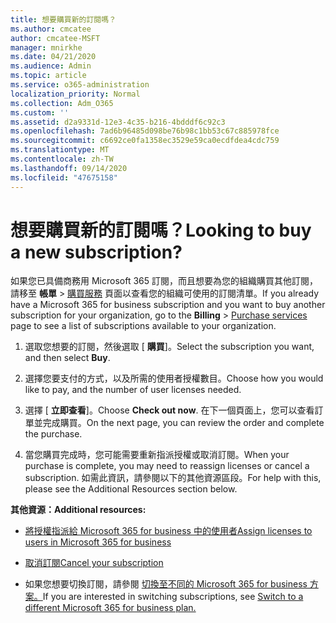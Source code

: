 ```yaml
---
title: 想要購買新的訂閱嗎？
ms.author: cmcatee
author: cmcatee-MSFT
manager: mnirkhe
ms.date: 04/21/2020
ms.audience: Admin
ms.topic: article
ms.service: o365-administration
localization_priority: Normal
ms.collection: Adm_O365
ms.custom: ''
ms.assetid: d2a9331d-12e3-4c35-b216-4bdddf6c92c3
ms.openlocfilehash: 7ad6b96485d098be76b98c1bb53c67c885978fce
ms.sourcegitcommit: c6692ce0fa1358ec3529e59ca0ecdfdea4cdc759
ms.translationtype: MT
ms.contentlocale: zh-TW
ms.lasthandoff: 09/14/2020
ms.locfileid: "47675158"
---
```

# <a name="looking-to-buy-a-new-subscription"></a><span data-ttu-id="2907b-102">想要購買新的訂閱嗎？</span><span class="sxs-lookup"><span data-stu-id="2907b-102">Looking to buy a new subscription?</span></span>

<span data-ttu-id="2907b-103">如果您已具備商務用 Microsoft 365 訂閱，而且想要為您的組織購買其他訂閱，請移至 **帳單** \> [購買服務](https://go.microsoft.com/fwlink/p/?linkid=868433) 頁面以查看您的組織可使用的訂閱清單。</span><span class="sxs-lookup"><span data-stu-id="2907b-103">If you already have a Microsoft 365 for business subscription and you want to buy another subscription for your organization, go to the **Billing** \> [Purchase services](https://go.microsoft.com/fwlink/p/?linkid=868433) page to see a list of subscriptions available to your organization.</span></span>
 
1. <span data-ttu-id="2907b-104">選取您想要的訂閱，然後選取 [ **購買**]。</span><span class="sxs-lookup"><span data-stu-id="2907b-104">Select the subscription you want, and then select **Buy**.</span></span>

2. <span data-ttu-id="2907b-105">選擇您要支付的方式，以及所需的使用者授權數目。</span><span class="sxs-lookup"><span data-stu-id="2907b-105">Choose how you would like to pay, and the number of user licenses needed.</span></span>

3. <span data-ttu-id="2907b-106">選擇 [ **立即查看**]。</span><span class="sxs-lookup"><span data-stu-id="2907b-106">Choose **Check out now**.</span></span> <span data-ttu-id="2907b-107">在下一個頁面上，您可以查看訂單並完成購買。</span><span class="sxs-lookup"><span data-stu-id="2907b-107">On the next page, you can review the order and complete the purchase.</span></span>

4. <span data-ttu-id="2907b-108">當您購買完成時，您可能需要重新指派授權或取消訂閱。</span><span class="sxs-lookup"><span data-stu-id="2907b-108">When your purchase is complete, you may need to reassign licenses or cancel a subscription.</span></span> <span data-ttu-id="2907b-109">如需此資訊，請參閱以下的其他資源區段。</span><span class="sxs-lookup"><span data-stu-id="2907b-109">For help with this, please see the Additional Resources section below.</span></span>

 <span data-ttu-id="2907b-110">**其他資源：**</span><span class="sxs-lookup"><span data-stu-id="2907b-110">**Additional resources:**</span></span>
  
- [<span data-ttu-id="2907b-111">將授權指派給 Microsoft 365 for business 中的使用者</span><span class="sxs-lookup"><span data-stu-id="2907b-111">Assign licenses to users in Microsoft 365 for business</span></span>](https://docs.microsoft.com/microsoft-365/admin/add-users/add-users)
    
- [<span data-ttu-id="2907b-112">取消訂閱</span><span class="sxs-lookup"><span data-stu-id="2907b-112">Cancel your subscription</span></span>](https://docs.microsoft.com/microsoft-365/commerce/subscriptions/cancel-your-subscription)
    
- <span data-ttu-id="2907b-113">如果您想要切換訂閱，請參閱 [切換至不同的 Microsoft 365 for business 方案。](https://docs.microsoft.com/microsoft-365/commerce/subscriptions/switch-to-a-different-plan)</span><span class="sxs-lookup"><span data-stu-id="2907b-113">If you are interested in switching subscriptions, see [Switch to a different Microsoft 365 for business plan.](https://docs.microsoft.com/microsoft-365/commerce/subscriptions/switch-to-a-different-plan)</span></span>